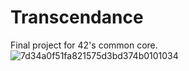 # Transcendance
Final project for 42's common core.
![7d34a0f51fa821575d3bd374b0101034](https://github.com/Dieau/Transcendance/assets/13594148/5a00f072-1c11-4aff-9c77-9ecd6b98c74d)
